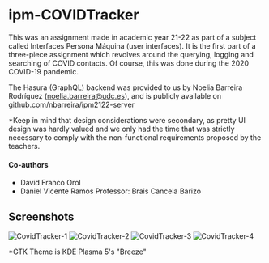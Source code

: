 # ipm-COVIDTracker
This was an assignment made in academic year 21-22 as part of a subject called Interfaces Persona Máquina (user interfaces). It is the first part of a three-piece assignment which revolves around the querying, logging and searching of COVID contacts. Of course, this was done during the 2020 COVID-19 pandemic.   

The Hasura (GraphQL) backend was provided to us by Noelia Barreira Rodríguez (noelia.barreira@udc.es), and is publicly available on github.com/nbarreira/ipm2122-server

*Keep in mind that design considerations were secondary, as pretty UI design was hardly valued and we only had the time that was strictly necessary to comply with the non-functional requirements proposed by the teachers.

#### Co-authors
- David Franco Orol
- Daniel Vicente Ramos 
Professor: Brais Cancela Barizo

## Screenshots 

![CovidTracker-1](https://user-images.githubusercontent.com/62699694/192222125-4e24545d-d752-40ab-8992-3e83feef7043.png)
![CovidTracker-2](https://user-images.githubusercontent.com/62699694/192222130-c039b2cb-9b2b-4b17-b273-0a3d58e17a73.png)
![CovidTracker-3](https://user-images.githubusercontent.com/62699694/192222132-cde926a5-0870-4373-ba65-a7f5da440ca5.png)
![CovidTracker-4](https://user-images.githubusercontent.com/62699694/192222133-2ea4fd8b-c0ca-4f2e-b617-8ca73e6ecf78.png)

*GTK Theme is KDE Plasma 5's "Breeze"
